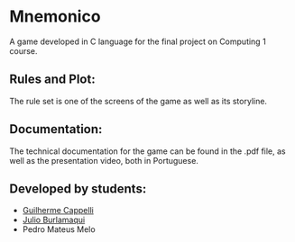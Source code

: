 # Mnemonico
A game developed in C language for the final project on Computing 1 course.

## Rules and Plot:
The rule set is one of the screens of the game as well as its storyline.

## Documentation:
The technical documentation for the game can be found in the .pdf file, as well as the presentation video, both in Portuguese.

## Developed by students:
+ [Guilherme Cappelli](https://github.com/zezedp)
+ [Julio Burlamaqui](https://github.com/JulioBurlamaqui)
+ Pedro Mateus Melo
